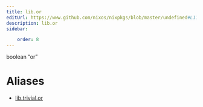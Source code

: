 ```yaml
---
title: lib.or
editUrl: https://www.github.com/nixos/nixpkgs/blob/master/undefined#L116C8
description: lib.or
sidebar:

    order: 8
---
```


boolean “or”


# Aliases

- [lib.trivial.or](/nix-doc-comments/reference/lib/trivial/lib-trivial-or)


